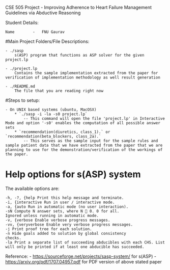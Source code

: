 CSE 505 Project - Improving Adherence to Heart Failure Management Guidelines via Abductive Reasoning

Student Details:

	Name		-	FNU Gaurav

#Main Project Folders/File Descriptions:

	- ./sasp
		s(ASP) program that functions as ASP solver for the given project.lp

	- ./project.lp
		Contains the sample implementation extracted from the paper for verification of implementation methodology as well result generation

	- ./README.md
		The file that you are reading right now

#Steps to setup:

	- On UNIX based systems (ubuntu, MacOSX)
		* `./sasp -i -la -s0 project.lp`
			-- This command will open the file 'project.lp' in Interactive Mode and option '-s0' enables the computation of all possible answer sets
		* `recommendation(diuretics, class_1).` or `recommendation(beta_blockers, class_2a).`
			-- This serves as the sample input for the sample rules and sample patient data that we have extracted from the paper that we are planning to use for the demonstration/verification of the workings of the paper.

# Help options for s(ASP) system

The available options are:

	-h, -?, {help Print this help message and terminate.
	-i, {interactive Run in user / interactive mode.
	-a, {auto Run in automatic mode (no user interaction).
	-sN Compute N answer sets, where N  0. 0 for all.
	Ignored unless running in automatic mode.
	-v, {verbose Enable verbose progress messages.
	-vv, {veryverbose Enable very verbose progress messages.
	-j Print proof tree for each solution.
	-n Hide goals added to solution by global consistency
	checks.
	-la Print a separate list of succeeding abducibles with each CHS. List will only be printed if at least one abducible has succeeded.

Reference:
	- https://sourceforge.net/projects/sasp-system/ for s(ASP)
	- https://arxiv.org/pdf/1707.04957.pdf for PDF version of above stated paper